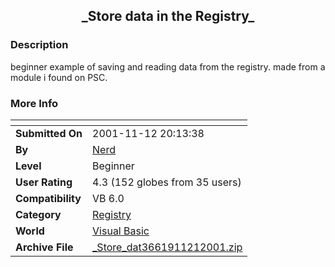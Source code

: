 ﻿<div align="center">

## \_Store data in the Registry\_


</div>

### Description

beginner example of saving and reading data from the registry. made from a module i found on PSC.
 
### More Info
 


<span>             |<span>
---                |---
**Submitted On**   |2001-11-12 20:13:38
**By**             |[Nerd](https://github.com/Planet-Source-Code/PSCIndex/blob/master/ByAuthor/nerd.md)
**Level**          |Beginner
**User Rating**    |4.3 (152 globes from 35 users)
**Compatibility**  |VB 6\.0
**Category**       |[Registry](https://github.com/Planet-Source-Code/PSCIndex/blob/master/ByCategory/registry__1-36.md)
**World**          |[Visual Basic](https://github.com/Planet-Source-Code/PSCIndex/blob/master/ByWorld/visual-basic.md)
**Archive File**   |[\_Store\_dat3661911212001\.zip](https://github.com/Planet-Source-Code/nerd-store-data-in-the-registry__1-29082/archive/master.zip)








